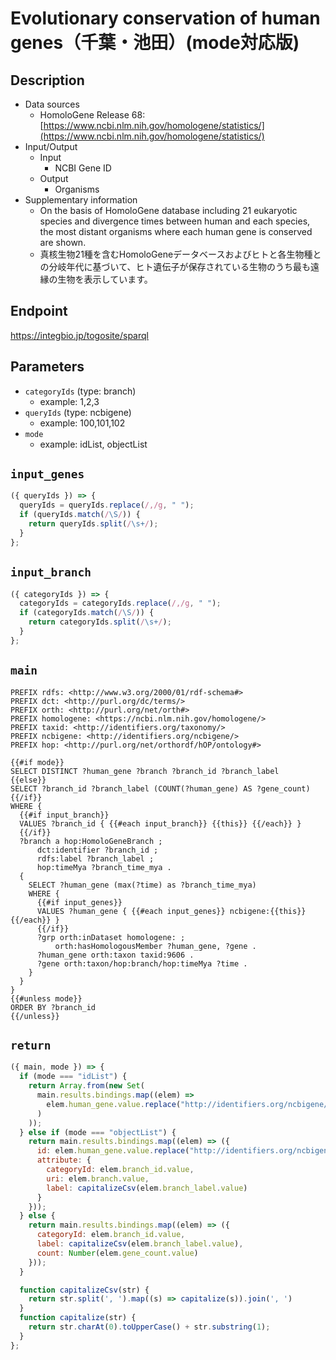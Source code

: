 # Evolutionary conservation of human genes（千葉・池田）(mode対応版)

## Description
- Data sources
  - HomoloGene Release 68: [https://www.ncbi.nlm.nih.gov/homologene/statistics/](https://www.ncbi.nlm.nih.gov/homologene/statistics/)
- Input/Output 
  - Input
    - NCBI Gene ID
  - Output
    - Organisms
- Supplementary information
  - On the basis of HomoloGene database including 21 eukaryotic species and divergence times between human and each species, the most distant organisms where each human gene is conserved are shown.
  - 真核生物21種を含むHomoloGeneデータベースおよびヒトと各生物種との分岐年代に基づいて、ヒト遺伝子が保存されている生物のうち最も遠縁の生物を表示しています。

## Endpoint

https://integbio.jp/togosite/sparql

## Parameters
* `categoryIds` (type: branch)
  * example: 1,2,3
* `queryIds` (type: ncbigene)
  * example: 100,101,102
* `mode`
  * example: idList, objectList

## `input_genes`
```javascript
({ queryIds }) => {
  queryIds = queryIds.replace(/,/g, " ");
  if (queryIds.match(/\S/)) {
    return queryIds.split(/\s+/);
  } 
};
```

## `input_branch`
```javascript
({ categoryIds }) => {
  categoryIds = categoryIds.replace(/,/g, " ");
  if (categoryIds.match(/\S/)) {
    return categoryIds.split(/\s+/);
  } 
};
```

## `main`

```sparql
PREFIX rdfs: <http://www.w3.org/2000/01/rdf-schema#>
PREFIX dct: <http://purl.org/dc/terms/>
PREFIX orth: <http://purl.org/net/orth#>
PREFIX homologene: <https://ncbi.nlm.nih.gov/homologene/>
PREFIX taxid: <http://identifiers.org/taxonomy/>
PREFIX ncbigene: <http://identifiers.org/ncbigene/>
PREFIX hop: <http://purl.org/net/orthordf/hOP/ontology#>

{{#if mode}}
SELECT DISTINCT ?human_gene ?branch ?branch_id ?branch_label
{{else}}
SELECT ?branch_id ?branch_label (COUNT(?human_gene) AS ?gene_count)
{{/if}}
WHERE {
  {{#if input_branch}}
  VALUES ?branch_id { {{#each input_branch}} {{this}} {{/each}} }
  {{/if}}
  ?branch a hop:HomoloGeneBranch ;
      dct:identifier ?branch_id ;
      rdfs:label ?branch_label ;
      hop:timeMya ?branch_time_mya .
  {
    SELECT ?human_gene (max(?time) as ?branch_time_mya)
    WHERE {
      {{#if input_genes}}
      VALUES ?human_gene { {{#each input_genes}} ncbigene:{{this}} {{/each}} }
      {{/if}}
      ?grp orth:inDataset homologene: ;
          orth:hasHomologousMember ?human_gene, ?gene .
      ?human_gene orth:taxon taxid:9606 .
      ?gene orth:taxon/hop:branch/hop:timeMya ?time .
    }
  }
}
{{#unless mode}}
ORDER BY ?branch_id
{{/unless}}
```

## `return`

```javascript
({ main, mode }) => {
  if (mode === "idList") {
    return Array.from(new Set(
      main.results.bindings.map((elem) =>
        elem.human_gene.value.replace("http://identifiers.org/ncbigene/", "")
      )
    ));
  } else if (mode === "objectList") {
    return main.results.bindings.map((elem) => ({
      id: elem.human_gene.value.replace("http://identifiers.org/ncbigene/", ""),
      attribute: {
        categoryId: elem.branch_id.value,
        uri: elem.branch.value,
        label: capitalizeCsv(elem.branch_label.value)
      }
    }));
  } else {
    return main.results.bindings.map((elem) => ({
      categoryId: elem.branch_id.value,
      label: capitalizeCsv(elem.branch_label.value),
      count: Number(elem.gene_count.value)
    }));
  }

  function capitalizeCsv(str) {
    return str.split(', ').map((s) => capitalize(s)).join(', ')
  }
  function capitalize(str) {
    return str.charAt(0).toUpperCase() + str.substring(1);
  }
};
```